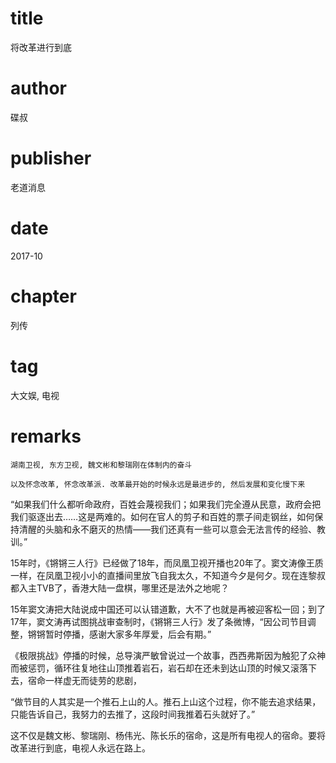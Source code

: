 # title
将改革进行到底

# author
碟叔

# publisher
老道消息

# date
2017-10

# chapter
列传

# tag
大文娱, 电视

# remarks
`湖南卫视, 东方卫视, 魏文彬和黎瑞刚在体制内的奋斗`

`以及怀念改革, 怀念改革派. 改革最开始的时候永远是最进步的, 然后发展和变化慢下来`

“如果我们什么都听命政府，百姓会蔑视我们；如果我们完全遵从民意，政府会把我们驱逐出去……这是两难的。如何在官人的剪子和百姓的票子间走钢丝，如何保持清醒的头脑和永不磨灭的热情——我们还真有一些可以意会无法言传的经验、教训。”


15年时，《锵锵三人行》已经做了18年，而凤凰卫视开播也20年了。窦文涛像王质一样，在凤凰卫视小小的直播间里放飞自我太久，不知道今夕是何夕。现在连黎叔都入主TVB了，香港大陆一盘棋，哪里还是法外之地呢？

15年窦文涛把大陆说成中国还可以认错道歉，大不了也就是再被迎客松一回；到了17年，窦文涛再试图挑战审查制时，《锵锵三人行》发了条微博，“因公司节目调整，锵锵暂时停播，感谢大家多年厚爱，后会有期。”

《极限挑战》停播的时候，总导演严敏曾说过一个故事，西西弗斯因为触犯了众神而被惩罚，循环往复地往山顶推着岩石，岩石却在还未到达山顶的时候又滚落下去，宿命一样虚无而徒劳的悲剧，

“做节目的人其实是一个推石上山的人。推石上山这个过程，你不能去追求结果，只能告诉自己，我努力的去推了，这段时间我推着石头就好了。”

这不仅是魏文彬、黎瑞刚、杨伟光、陈长乐的宿命，这是所有电视人的宿命。要将改革进行到底，电视人永远在路上。

